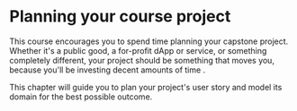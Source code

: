 # Planning your course project

This course encourages you to spend time planning your capstone project. Whether it's a public good, a for-profit dApp or service, or something completely different, your project should be something that moves you, because you'll be investing decent amounts of time . 

This chapter will guide you to plan your project's user story and model its domain for the best possible outcome.